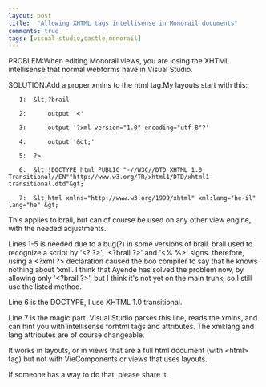 ```yaml
---
layout: post
title:  "Allowing XHTML tags intellisense in Monorail documents"
comments: true
tags: [visual-studio,castle,monorail]
---
```



PROBLEM:When editing Monorail views, you are losing the XHTML intellisense that normal webforms have in Visual Studio.

SOLUTION:Add a proper xmlns to the html tag.My layouts start with this:

```
   1:  &lt;?brail 
```

```
   2:      output '<'
```

```
   3:      output '?xml version="1.0" encoding="utf-8"?'
```

```
   4:      output '&gt;'
```

```
   5:  ?>
```

```
   6:  &lt;!DOCTYPE html PUBLIC "-//W3C//DTD XHTML 1.0 Transitional//EN""http://www.w3.org/TR/xhtml1/DTD/xhtml1-transitional.dtd"&gt;
```

```
   7:  &lt;html xmlns="http://www.w3.org/1999/xhtml" xml:lang="he-il" lang="he" &gt;
```

This applies to brail, but can of course be used on any other view engine, with the needed adjustments.

Lines 1-5 is needed due to a bug(?) in some versions of brail. brail used to recognize a script by '&lt;? ?&gt;', '&lt;?brail ?&gt;' and '&lt;% %&gt;' signs. therefore, using a &lt;?xml ?&gt; declaration caused the boo compiler to say that he knows nothing about 'xml'. I think that Ayende has solved the problem now, by allowing only '&lt;?brail ?&gt;', but I think it's not yet on the main trunk, so I still use the listed method.

Line 6 is the DOCTYPE, I use XHTML 1.0 transitional.

Line 7 is the magic part. Visual Studio parses this line, reads the xmlns, and can hint you with intellisense forhtml tags and attributes. The xml:lang and lang attributes are of course changeable.

It works in layouts, or in views that are a full html document (with &lt;html&gt; tag) but not with VieComponents or views that uses layouts.

If someone has a way to do that, please share it.

